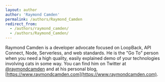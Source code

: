 ```yaml
---
layout: author
author: 'Raymond Camden'
permalink: /authors/Raymond_Camden
redirect_from:
  - /authors/raymond_camden/
  - /authors/Raymond_Camden/
---
```


Raymond Camden is a developer advocate focused on LoopBack, API Connect, Node, Serverless, and web standards. He is the "Go To" person when you need a high quality, easily explained demo of your technologies involving cats in some way. You can find him on Twitter at [@raymondcamden](https://twitter.com/raymondcamden) and at his personal blog, [https://www.raymondcamden.com](https://www.raymondcamden.com).